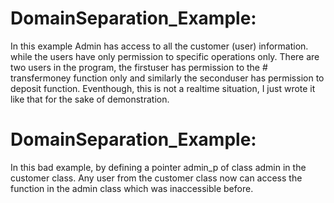 # DomainSeparation_Example:
In this example Admin has access to all the customer (user) information. while the users have only permission to specific operations only.
There are two users in the program, the firstuser has permission to the # transfermoney function only and similarly the seconduser has permission to deposit function. Eventhough, this is not a realtime situation, I just wrote it like that for the sake of demonstration.

# DomainSeparation_Example:
In this bad example, by defining a pointer admin_p of class admin in the customer class. Any user from the customer class now can access the function in the admin class which was inaccessible before.
